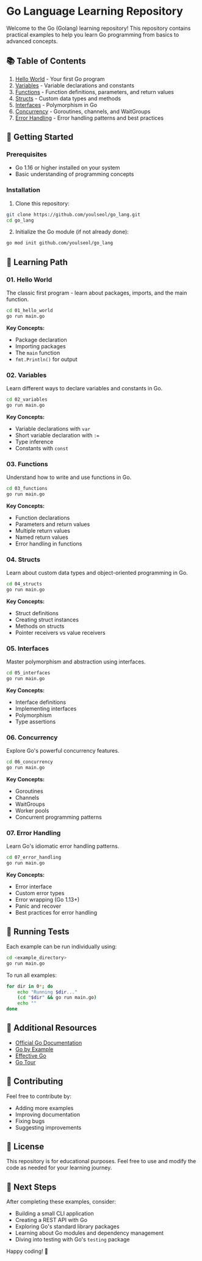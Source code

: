# Go Language Learning Repository

Welcome to the Go (Golang) learning repository! This repository contains practical examples to help you learn Go programming from basics to advanced concepts.

## 📚 Table of Contents

1. [Hello World](#01-hello-world) - Your first Go program
2. [Variables](#02-variables) - Variable declarations and constants
3. [Functions](#03-functions) - Function definitions, parameters, and return values
4. [Structs](#04-structs) - Custom data types and methods
5. [Interfaces](#05-interfaces) - Polymorphism in Go
6. [Concurrency](#06-concurrency) - Goroutines, channels, and WaitGroups
7. [Error Handling](#07-error-handling) - Error handling patterns and best practices

## 🚀 Getting Started

### Prerequisites

- Go 1.16 or higher installed on your system
- Basic understanding of programming concepts

### Installation

1. Clone this repository:
```bash
git clone https://github.com/youlseol/go_lang.git
cd go_lang
```

2. Initialize the Go module (if not already done):
```bash
go mod init github.com/youlseol/go_lang
```

## 📖 Learning Path

### 01. Hello World

The classic first program - learn about packages, imports, and the main function.

```bash
cd 01_hello_world
go run main.go
```

**Key Concepts:**
- Package declaration
- Importing packages
- The `main` function
- `fmt.Println()` for output

### 02. Variables

Learn different ways to declare variables and constants in Go.

```bash
cd 02_variables
go run main.go
```

**Key Concepts:**
- Variable declarations with `var`
- Short variable declaration with `:=`
- Type inference
- Constants with `const`

### 03. Functions

Understand how to write and use functions in Go.

```bash
cd 03_functions
go run main.go
```

**Key Concepts:**
- Function declarations
- Parameters and return values
- Multiple return values
- Named return values
- Error handling in functions

### 04. Structs

Learn about custom data types and object-oriented programming in Go.

```bash
cd 04_structs
go run main.go
```

**Key Concepts:**
- Struct definitions
- Creating struct instances
- Methods on structs
- Pointer receivers vs value receivers

### 05. Interfaces

Master polymorphism and abstraction using interfaces.

```bash
cd 05_interfaces
go run main.go
```

**Key Concepts:**
- Interface definitions
- Implementing interfaces
- Polymorphism
- Type assertions

### 06. Concurrency

Explore Go's powerful concurrency features.

```bash
cd 06_concurrency
go run main.go
```

**Key Concepts:**
- Goroutines
- Channels
- WaitGroups
- Worker pools
- Concurrent programming patterns

### 07. Error Handling

Learn Go's idiomatic error handling patterns.

```bash
cd 07_error_handling
go run main.go
```

**Key Concepts:**
- Error interface
- Custom error types
- Error wrapping (Go 1.13+)
- Panic and recover
- Best practices for error handling

## 🧪 Running Tests

Each example can be run individually using:

```bash
cd <example_directory>
go run main.go
```

To run all examples:

```bash
for dir in 0*; do
    echo "Running $dir..."
    (cd "$dir" && go run main.go)
    echo ""
done
```

## 📝 Additional Resources

- [Official Go Documentation](https://golang.org/doc/)
- [Go by Example](https://gobyexample.com/)
- [Effective Go](https://golang.org/doc/effective_go)
- [Go Tour](https://tour.golang.org/)

## 🤝 Contributing

Feel free to contribute by:
- Adding more examples
- Improving documentation
- Fixing bugs
- Suggesting improvements

## 📄 License

This repository is for educational purposes. Feel free to use and modify the code as needed for your learning journey.

## 🎯 Next Steps

After completing these examples, consider:
- Building a small CLI application
- Creating a REST API with Go
- Exploring Go's standard library packages
- Learning about Go modules and dependency management
- Diving into testing with Go's `testing` package

Happy coding! 🎉